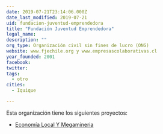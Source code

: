```yaml
---
date: 2019-07-21T23:14:06.000Z
date_last_modified: 2019-07-21
uid: fundacion-juventud-emprendedora
title: "Fundación Juventud Emprendedora"
legal_name: 
description: ""
org_type: Organización civil sin fines de lucro (ONG)
website: www.fjechile.org y www.empresascolaborativas.cl
year_founded: 2001
facebook: 
twitter: 
tags:
  - otro
cities: 
  - Iquique

---
```


Esta organización tiene los siguientes proyectos:

- [Economía Local Y Megamineria](/i/economia-local-y-megamineria.html)
